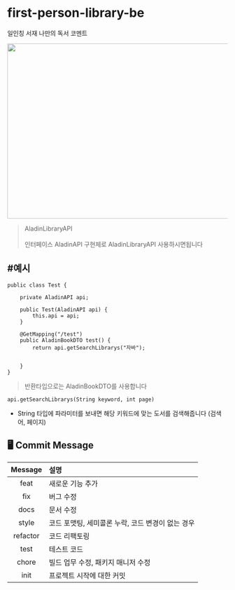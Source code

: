 # first-person-library-be
일인칭 서재 나만의 독서 코멘트


<p align="center">
  <img src="https://github.com/janghongjae/first-person-library/assets/115918352/e37e61fa-b8d6-4122-bff4-1263a1b5b194" height="400" width="900">
</p>

> AladinLibraryAPI</br></br>
> 인터페이스 AladinAPI
구현체로 AladinLibraryAPI 사용하시면됩니다

#예시
---
```
public class Test {

    private AladinAPI api;

    public Test(AladinAPI api) {
        this.api = api;
    }

    @GetMapping("/test")
    public AladinBookDTO test() {
        return api.getSearchLibrarys("자바");


    }
}
```

> 반환타입으로는 AladinBookDTO를 사용합니다

```
api.getSearchLibrarys(String keyword, int page)

```

- String 타입에 파라미터를 보내면 해당 키워드에 맞는 도서를 검색해줍니다 (검색어, 페이지)

## 🖥️ Commit  Message

<div align="center"> 

|Message|설명|
|:---:|:---|
|feat|새로운 기능 추가|
|fix|버그 수정|
|docs|문서 수정|
|style|코드 포맷팅, 세미콜론 누락, 코드 변경이 없는 경우|
|refactor|코드 리팩토링|
|test|테스트 코드|
|chore |빌드 업무 수정, 패키지 매니저 수정|
|init |프로젝트 시작에 대한 커밋|
</div>
